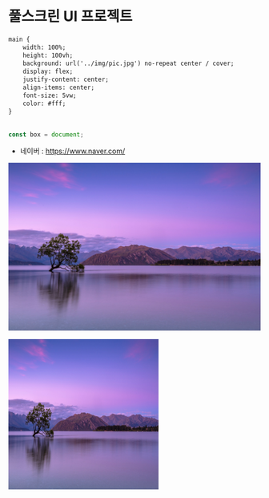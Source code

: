 # 풀스크린 UI 프로젝트

```
main {
	width: 100%;
	height: 100vh;
	background: url('../img/pic.jpg') no-repeat center / cover;
	display: flex;
	justify-content: center;
	align-items: center;
	font-size: 5vw;
	color: #fff;
}


```

```javascript
const box = document;
```

- 네이버 : <https://www.naver.com/>

![배경이미지](/img/pic.jpg)

<img src='img/pic.jpg' width="300px" height="300px" alt="aa">
